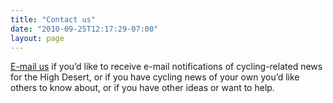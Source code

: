 ```yaml
---
title: "Contact us"
date: "2010-09-25T12:17:29-07:00"
layout: page
---
```


[E-mail us](mailto:greg@hdcycling.org) if you’d like to receive e-mail notifications of cycling-related news for the High Desert, or if you have cycling news of your own you’d like others to know about, or if you have other ideas or want to help.
